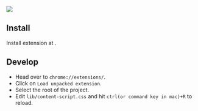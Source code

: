 ![](https://dl.dropboxusercontent.com/u/30162278/shot.png)

Install
---

Install extension at .

Develop
---

- Head over to `chrome://extensions/`.
- Click on `Load unpacked extension`.
- Select the root of the project.
- Edit `lib/content-script.css` and hit `ctrl(or command key in mac)+R` to reload.
